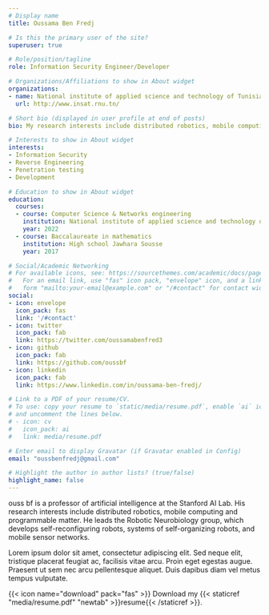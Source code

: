 ```yaml
---
# Display name
title: Oussama Ben Fredj

# Is this the primary user of the site?
superuser: true

# Role/position/tagline
role: Information Security Engineer/Developer

# Organizations/Affiliations to show in About widget
organizations:
- name: National institute of applied science and technology of Tunisia (INSAT)
  url: http://www.insat.rnu.tn/

# Short bio (displayed in user profile at end of posts)
bio: My research interests include distributed robotics, mobile computing and programmable matter.

# Interests to show in About widget
interests:
- Information Security
- Reverse Engineering
- Penetration testing
- Development

# Education to show in About widget
education:
  courses:
  - course: Computer Science & Networks engineering
    institution: National institute of applied science and technology of Tunisia (INSAT)
    year: 2022
  - course: Baccalaureate in mathematics
    institution: High school Jawhara Sousse
    year: 2017

# Social/Academic Networking
# For available icons, see: https://sourcethemes.com/academic/docs/page-builder/#icons
#   For an email link, use "fas" icon pack, "envelope" icon, and a link in the
#   form "mailto:your-email@example.com" or "/#contact" for contact widget.
social:
- icon: envelope
  icon_pack: fas
  link: '/#contact'
- icon: twitter
  icon_pack: fab
  link: https://twitter.com/oussamabenfred3
- icon: github
  icon_pack: fab
  link: https://github.com/oussbf
- icon: linkedin
  icon_pack: fab
  link: https://www.linkedin.com/in/oussama-ben-fredj/

# Link to a PDF of your resume/CV.
# To use: copy your resume to `static/media/resume.pdf`, enable `ai` icons in `params.toml`, 
# and uncomment the lines below.
# - icon: cv
#   icon_pack: ai
#   link: media/resume.pdf

# Enter email to display Gravatar (if Gravatar enabled in Config)
email: "oussbenfredj@gmail.com"

# Highlight the author in author lists? (true/false)
highlight_name: false
---
```


ouss bf is a professor of artificial intelligence at the Stanford AI Lab. His research interests include distributed robotics, mobile computing and programmable matter. He leads the Robotic Neurobiology group, which develops self-reconfiguring robots, systems of self-organizing robots, and mobile sensor networks.

Lorem ipsum dolor sit amet, consectetur adipiscing elit. Sed neque elit, tristique placerat feugiat ac, facilisis vitae arcu. Proin eget egestas augue. Praesent ut sem nec arcu pellentesque aliquet. Duis dapibus diam vel metus tempus vulputate.

{{< icon name="download" pack="fas" >}} Download my {{< staticref "media/resume.pdf" "newtab" >}}resume{{< /staticref >}}.
